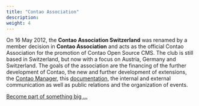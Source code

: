 ```yaml
---
title: "Contao Association"
description: 
weight: 4
---
```


On 16 May 2012, the **Contao Association Switzerland** was renamed by a member decision in **Contao Association** and acts as the official Contao Association for the promotion of Contao Open Source CMS. The club is still based in Switzerland, but now with a focus on Austria, Germany and Switzerland. The goals of the association are the financing of the further development of Contao, the new and further development of extensions, the [Contao Manager][1], this [documentation][2], the internal and external communication as well as public relations and the organization of events.

[Become part of something big ...][3]


[1]: ../contao-manager
[2]: ../
[3]: https://association.contao.org/mitglied-werden.html